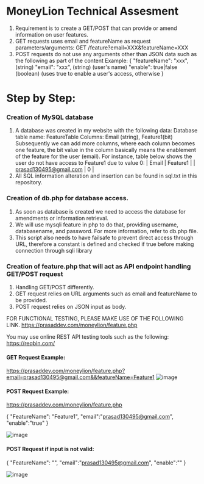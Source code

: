 # MoneyLion Technical Assesment

1. Requirement is to create a GET/POST that can provide or amend information on user features.
2. GET requests uses email and featureName as request parameters/arguments:
	 GET /feature?email=XXX&featureName=XXX
3. POST requests do not use any arguments other than JSON data such as the following as part of the content
	Example:
	{
	"featureName": "xxx", (string)
	"email": "xxx", (string) (user's name)
	"enable": true|false (boolean) (uses true to enable a user's access, otherwise
	}

# Step by Step:
### Creation of MySQL database
1. A database was created in my website with the following data:
	Database table name: FeatureTable
	Columns: Email (string), Feature1(bit)
	Subsequently we can add more columns, where each column becomes one feature, the bit value in the column basically means the enablement of the feature for the user (email). For instance, table below shows the user do not have access to Feature1 due to value 0:
| Email                                    | Feature1   |
| prasad130495@gmail.com |              0   |
2. All SQL information alteration and insertion can be found in sql.txt in this repository.

### Creation of db.php for database access.
1. As soon as database is created we need to access the database for amendments or information retrieval.
2. We will use mysqli feature in php to do that, providing username, databasename, and password. For more information, refer to db.php file.
3. This script also needs to have failsafe to prevent direct access through URL, therefore a constant is defined and checked if true before making connection through sqli library

### Creation of feature.php that will act as API endpoint handling GET/POST request
1. Handling GET/POST differently.
2. GET request relies on URL arguments such as email and featureName to be provided.
3. POST request relies on JSON input as body.


FOR FUNCTIONAL TESTING, PLEASE MAKE USE OF THE FOLLOWING LINK.
https://prasaddev.com/moneylion/feature.php

You may use online REST API testing tools such as the following:
https://reqbin.com/

	
#### GET Request Example:
https://prasaddev.com/moneylion/feature.php?email=prasad130495@gmail.com&&featureName=Feature1
![image](https://user-images.githubusercontent.com/34993717/140591003-3933019f-803b-4bdf-bbdd-c63e12a6ddd9.png)


#### POST Request Example:
https://prasaddev.com/moneylion/feature.php

{
"FeatureName": "Feature1",
"email":"prasad130495@gmail.com",
"enable":"true"
}

![image](https://user-images.githubusercontent.com/34993717/140591035-62c8af77-702a-4a38-ab45-8c0b2c1579a9.png)

#### POST Request if input is not valid:

{
"FeatureName": "",
"email":"prasad130495@gmail.com",
"enable":""
}

![image](https://user-images.githubusercontent.com/34993717/140591055-baaac3e4-2a2a-45ad-831c-e41efcec95ea.png)

	
	
